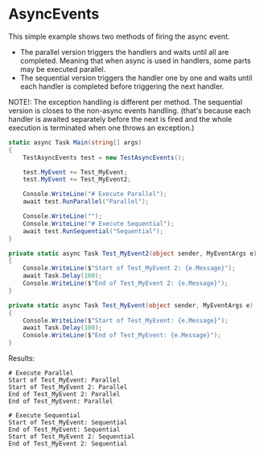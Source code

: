# AsyncEvents

This simple example shows two methods of firing the async event. 
- The parallel version triggers the handlers and waits until all are completed. Meaning that when async is used in handlers, some parts may be executed parallel.
- The sequential version triggers the handler one by one and waits until each handler is completed before triggering the next handler.

NOTE!: The exception handling is different per method. The sequential version is closes to the non-async events handling. (that's because each handler is awaited separately before the next is fired and the whole execution is terminated when one throws an exception.)

```cs
static async Task Main(string[] args)
{
	TestAsyncEvents test = new TestAsyncEvents();

	test.MyEvent += Test_MyEvent;
	test.MyEvent += Test_MyEvent2;

	Console.WriteLine("# Execute Parallel");
	await test.RunParallel("Parallel");

	Console.WriteLine("");
	Console.WriteLine("# Execute Sequential");
	await test.RunSequential("Sequential");
}

private static async Task Test_MyEvent2(object sender, MyEventArgs e)
{
	Console.WriteLine($"Start of Test_MyEvent 2: {e.Message}");
	await Task.Delay(100);
	Console.WriteLine($"End of Test_MyEvent 2: {e.Message}");
}

private static async Task Test_MyEvent(object sender, MyEventArgs e)
{
	Console.WriteLine($"Start of Test_MyEvent: {e.Message}");
	await Task.Delay(100);
	Console.WriteLine($"End of Test_MyEvent: {e.Message}");
}
```

Results:

```
# Execute Parallel
Start of Test_MyEvent: Parallel
Start of Test_MyEvent 2: Parallel
End of Test_MyEvent 2: Parallel
End of Test_MyEvent: Parallel

# Execute Sequential
Start of Test_MyEvent: Sequential
End of Test_MyEvent: Sequential
Start of Test_MyEvent 2: Sequential
End of Test_MyEvent 2: Sequential
```
